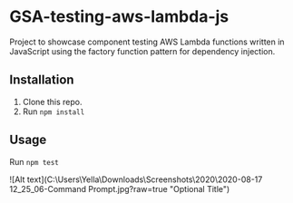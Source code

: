 # GSA-testing-aws-lambda-js

Project to showcase component testing AWS Lambda functions written in JavaScript using the factory function pattern for dependency injection.

## Installation

1. Clone this repo.
1. Run `npm install`

## Usage

Run `npm test`


![Alt text](C:\Users\Yella\Downloads\Screenshots\2020\2020-08-17 12_25_06-Command Prompt.jpg?raw=true "Optional Title")
